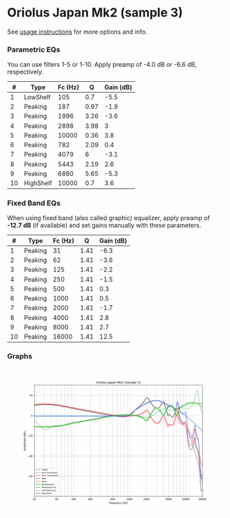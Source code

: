 # Oriolus Japan Mk2 (sample 3)
See [usage instructions](https://github.com/jaakkopasanen/AutoEq#usage) for more options and info.

### Parametric EQs
You can use filters 1-5 or 1-10. Apply preamp of -4.0 dB or -6.6 dB, respectively.

|   # | Type      |   Fc (Hz) |    Q |   Gain (dB) |
|-----|-----------|-----------|------|-------------|
|   1 | LowShelf  |       105 | 0.7  |        -5.5 |
|   2 | Peaking   |       187 | 0.97 |        -1.9 |
|   3 | Peaking   |      1996 | 3.26 |        -3.6 |
|   4 | Peaking   |      2898 | 3.98 |         3   |
|   5 | Peaking   |     10000 | 0.36 |         3.8 |
|   6 | Peaking   |       782 | 2.09 |         0.4 |
|   7 | Peaking   |      4079 | 6    |        -3.1 |
|   8 | Peaking   |      5443 | 2.19 |         2.6 |
|   9 | Peaking   |      6880 | 5.65 |        -5.3 |
|  10 | HighShelf |     10000 | 0.7  |         3.6 |

### Fixed Band EQs
When using fixed band (also called graphic) equalizer, apply preamp of **-12.7 dB** (if available) and set gains manually with these parameters.

|   # | Type    |   Fc (Hz) |    Q |   Gain (dB) |
|-----|---------|-----------|------|-------------|
|   1 | Peaking |        31 | 1.41 |        -6.3 |
|   2 | Peaking |        62 | 1.41 |        -3.6 |
|   3 | Peaking |       125 | 1.41 |        -2.2 |
|   4 | Peaking |       250 | 1.41 |        -1.5 |
|   5 | Peaking |       500 | 1.41 |         0.3 |
|   6 | Peaking |      1000 | 1.41 |         0.5 |
|   7 | Peaking |      2000 | 1.41 |        -1.7 |
|   8 | Peaking |      4000 | 1.41 |         2.8 |
|   9 | Peaking |      8000 | 1.41 |         2.7 |
|  10 | Peaking |     16000 | 1.41 |        12.5 |

### Graphs
![](./Oriolus%20Japan%20Mk2%20(sample%203).png)
